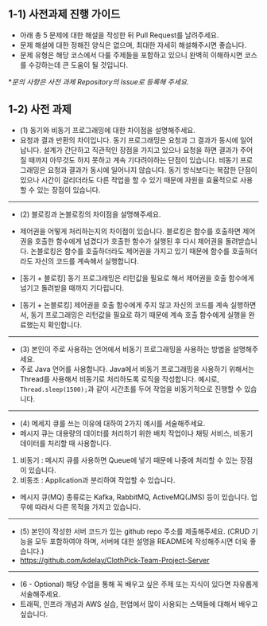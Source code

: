 ## 1-1) 사전과제 진행 가이드

- 아래 총 5 문제에 대한 해설을 작성한 뒤 Pull Request를 날려주세요.
- 문제 해설에 대한 정해진 양식은 없으며, 최대한 자세히 해설해주시면 좋습니다.
- 문제 유형은 해당 코스에서 다룰 주제들을 포함하고 있으니 완벽히 이해하시면 코스를 수강하는데 큰 도움이 될 것입니다.

**문의 사항은 사전 과제 Repository의 Issue로 등록해 주세요.*
  


## 1-2) 사전 과제

- (1) 동기와 비동기 프로그래밍에 대한 차이점을 설명해주세요.
- 요청과 결과 반환의 차이입니다.
동기 프로그래밍은 요청과 그 결과가 동시에 일어납니다. 
설계가 간단하고 직관적인 장점을 가지고 있으나 요청을 하면 결과가 주어질 때까지 아무것도 하지 못하고 계속 기다려야하는 단점이 있습니다.
비동기 프로그래밍은 요청과 결과가 동시에 일어나지 않습니다. 동기 방식보다는 복잡한 단점이 있으나 시간이 걸리더라도 다른 작업을 할 수 있기 때문에 자원을 효율적으로 사용할 수 있는 장점이 있습니다.
---
- (2) 블로킹과 논블로킹의 차이점을 설명해주세요.
- 제어권을 어떻게 처리하는지의 차이점이 있습니다.
블로킹은 함수를 호출하면 제어권을 호출한 함수에게 넘겼다가 호출한 함수가 실행된 후 다시 제어권을 돌려받습니다.
논블로킹은 함수를 호출하더라도 제어권을 가지고 있기 때문에 함수를 호출하더라도 자신의 코드를 계속해서 실행합니다.

- [동기 + 블로킹] 동기 프로그래밍은 리턴값을 필요로 해서 제어권을 호출 함수에게 넘기고 돌려받을 때까지 기다립니다.
- [동기 + 논블로킹] 제어권을 호출 함수에게 주지 않고 자신의 코드를 계속 실행하면서, 동기 프로그래밍은 리턴값을 필요로 하기 때문에 계속 호출 함수에게 실행을 완료했는지 확인합니다.
---
- (3) 본인이 주로 사용하는 언어에서 비동기 프로그래밍을 사용하는 방법을 설명해주세요.
- 주로 Java 언어를 사용합니다.
Java에서 비동기 프로그래밍을 사용하기 위해서는 Thread를 사용해서 비동기로 처리하도록 로직을 작성합니다.
예시로, `Thread.sleep(1500);`과 같이 시간초를 두어 작업을 비동기적으로 진행할 수 있습니다.
---
- (4) 메세지 큐를 쓰는 이유에 대하여 2가지 예시를 서술해주세요.
- 메시지 큐는 대용량의 데이터를 처리하기 위한 배치 작업이나 채팅 서비스, 비동기 데이터를 처리할 때 사용합니다.
1. 비동기 : 메시지 큐를 사용하면 Queue에 넣기 때문에 나중에 처리할 수 있는 장점이 있습니다.
2. 비동조 : Application과 분리하여 작업할 수 있습니다.
- 메시지 큐(MQ) 종류로는 Kafka, RabbitMQ, ActiveMQ(JMS) 등이 있습니다. 업무에 따라서 다른 목적을 가지고 있습니다.
---
- (5) 본인이 작성한 서버 코드가 있는 github repo 주소를 제출해주세요. (CRUD 기능을 모두 포함하여야 하며, 서버에 대한 설명을 README에 작성해주시면 더욱 좋습니다.) 
- https://github.com/kdelay/ClothPick-Team-Project-Server
---
- (6 - Optional) 해당 수업을 통해 꼭 배우고 싶은 주제 또는 지식이 있다면 자유롭게 서술해주세요.
- 트래픽, 인프라 개념과 AWS 실습, 현업에서 많이 사용되는 스택들에 대해서 배우고 싶습니다.
